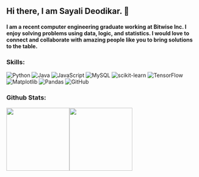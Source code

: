 ## Hi there, I am Sayali Deodikar. 👋
#### I am a recent computer engineering graduate working at Bitwise Inc. I enjoy solving problems using data, logic, and statistics. I would love to connect and collaborate with amazing people like you to bring solutions to the table. 

### Skills: 
![Python](https://img.shields.io/badge/Python-3776AB?style=for-the-badge&logo=python&logoColor=white) ![Java](https://img.shields.io/badge/java-%23ED8B00.svg?style=for-the-badge&logo=openjdk&logoColor=white) ![JavaScript](https://img.shields.io/badge/JavaScript-EAB300?style=for-the-badge&logo=JavaScript&logoColor=white) ![MySQL](https://img.shields.io/badge/mysql-4479A1.svg?style=for-the-badge&logo=mysql&logoColor=white) ![scikit-learn](https://img.shields.io/badge/scikit--learn-7D4698.svg?style=for-the-badge&logo=scikit-learn&logoColor=white) ![TensorFlow](https://img.shields.io/badge/TensorFlow-%23FF6F00.svg?style=for-the-badge&logo=TensorFlow&logoColor=white) ![Matplotlib](https://img.shields.io/badge/Matplotlib-0AC18E.svg?style=for-the-badge&logo=Matplotlib&logoColor=black) ![Pandas](https://img.shields.io/badge/pandas-%23150458.svg?style=for-the-badge&logo=pandas&logoColor=white) ![GitHub](https://img.shields.io/badge/github-%23F05033.svg?style=for-the-badge&logo=github&logoColor=white)

### Github Stats:
<img src="https://github-readme-stats.vercel.app/api?username=SayaliDeodikar&show_icons=true&theme=highcontrast&background=000000" height="165"><img src="http://github-readme-streak-stats.herokuapp.com?user=SayaliDeodikar&theme=dark&background=000000" height="165">
